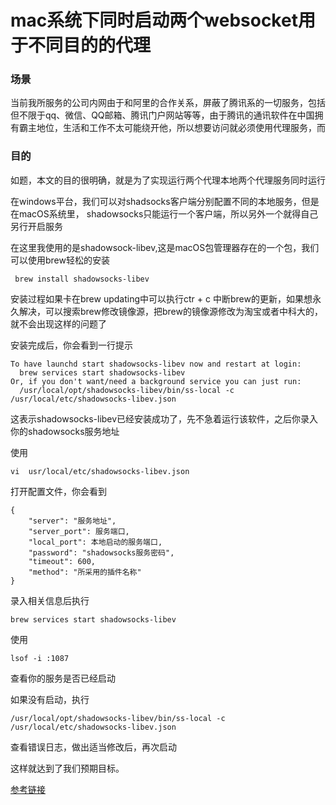 # mac系统下同时启动两个websocket用于不同目的的代理

### 场景
  当前我所服务的公司内网由于和阿里的合作关系，屏蔽了腾讯系的一切服务，包括但不限于qq、微信、QQ邮箱、腾讯门户网站等等，由于腾讯的通讯软件在中国拥有霸主地位，生活和工作不太可能绕开他，所以想要访问就必须使用代理服务，而
### 目的
如题，本文的目的很明确，就是为了实现运行两个代理本地两个代理服务同时运行

在windows平台，我们可以对shadsocks客户端分别配置不同的本地服务，但是在macOS系统里，
shadowsocks只能运行一个客户端，所以另外一个就得自己另行开启服务

在这里我使用的是shadowsock-libev,这是macOS包管理器存在的一个包，我们可以使用brew轻松的安装

```
 brew install shadowsocks-libev  
```

安装过程如果卡在brew  updating中可以执行ctr + c 中断brew的更新，如果想永久解决，可以搜索brew修改镜像源，把brew的镜像源修改为淘宝或者中科大的，就不会出现这样的问题了

安装完成后，你会看到一行提示

```
To have launchd start shadowsocks-libev now and restart at login:
  brew services start shadowsocks-libev
Or, if you don't want/need a background service you can just run:
  /usr/local/opt/shadowsocks-libev/bin/ss-local -c /usr/local/etc/shadowsocks-libev.json
```

这表示shadowsocks-libev已经安装成功了，先不急着运行该软件，之后你录入你的shadowsocks服务地址

使用
```
vi  usr/local/etc/shadowsocks-libev.json

```

打开配置文件，你会看到

```
{
    "server": "服务地址",
    "server_port": 服务端口,
    "local_port": 本地启动的服务端口,
    "password": "shadowsocks服务密码",
    "timeout": 600,
    "method": "所采用的插件名称"
}
```

录入相关信息后执行

```
brew services start shadowsocks-libev
```

使用
```
lsof -i :1087
```

查看你的服务是否已经启动

如果没有启动，执行

```
/usr/local/opt/shadowsocks-libev/bin/ss-local -c /usr/local/etc/shadowsocks-libev.json
```

查看错误日志，做出适当修改后，再次启动

这样就达到了我们预期目标。

[参考链接](https://medium.com/@yanlong/macos%E4%BD%BF%E7%94%A8shadowsocks-libev-simple-obfs%E6%95%99%E7%A8%8B-c10eba9c0758)